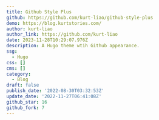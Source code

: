 ```yaml
---
title: Github Style Plus
github: https://github.com/kurt-liao/github-style-plus
demo: https://blog.kurtstories.com/
author: kurt-liao
author_link: https://github.com/kurt-liao
date: 2023-11-28T10:29:07.976Z
description: A Hugo theme wtih Github appearance.
ssg:
  - Hugo
css: []
cms: []
category:
  - Blog
draft: false
publish_date: '2022-08-30T03:32:53Z'
update_date: '2022-11-27T06:41:08Z'
github_star: 16
github_fork: 7
---
```

